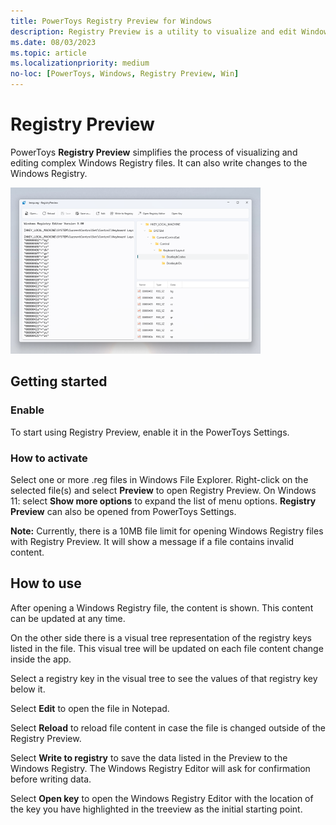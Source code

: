 ```yaml
---
title: PowerToys Registry Preview for Windows
description: Registry Preview is a utility to visualize and edit Windows Registry files.
ms.date: 08/03/2023
ms.topic: article
ms.localizationpriority: medium
no-loc: [PowerToys, Windows, Registry Preview, Win]
---
```


# Registry Preview

PowerToys **Registry Preview** simplifies the process of visualizing and editing complex Windows Registry files. It can also write changes to the Windows Registry.

![Registry Preview screenshot](../images/pt-registrypreview.png)

## Getting started

### Enable

To start using Registry Preview, enable it in the PowerToys Settings.

### How to activate

Select one or more .reg files in Windows File Explorer. Right-click on the selected file(s) and select **Preview** to open Registry Preview. On Windows 11: select **Show more options** to expand the list of menu options. **Registry Preview** can also be opened from PowerToys Settings.

**Note:** Currently, there is a 10MB file limit for opening Windows Registry files with Registry Preview. It will show a message if a file contains invalid content.

## How to use

After opening a Windows Registry file, the content is shown. This content can be updated at any time.

On the other side there is a visual tree representation of the registry keys listed in the file. This visual tree will be updated on each file content change inside the app.

Select a registry key in the visual tree to see the values of that registry key below it.

Select **Edit** to open the file in Notepad.

Select **Reload** to reload file content in case the file is changed outside of the Registry Preview.

Select **Write to registry** to save the data listed in the Preview to the Windows Registry. The Windows Registry Editor will ask for confirmation before writing data.

Select **Open key** to open the Windows Registry Editor with the location of the key you have highlighted in the treeview as the initial starting point.
